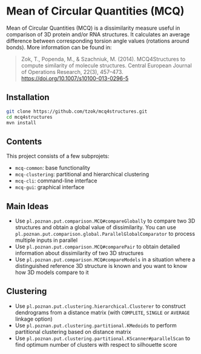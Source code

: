 # Mean of Circular Quantities (MCQ)

Mean of Circular Quantities (MCQ) is a dissimilarity measure useful in comparison of 3D protein and/or RNA structures. It calculates an average difference between corresponding torsion angle values (rotations around bonds). More information can be found in:

> Zok, T., Popenda, M., & Szachniuk, M. (2014). MCQ4Structures to compute similarity of molecule structures. Central European Journal of Operations Research, 22(3), 457–473. https://doi.org/10.1007/s10100-013-0296-5

## Installation

```sh
git clone https://github.com/tzok/mcq4structures.git
cd mcq4structures
mvn install
```

## Contents

This project consists of a few subprojets:

- `mcq-common`: base functionality
- `mcq-clustering`: partitional and hierarchical clustering
- `mcq-cli`: command-line interface
- `mcq-gui`: graphical interface

## Main Ideas

- Use `pl.poznan.put.comparison.MCQ#compareGlobally` to compare two 3D structures and obtain a global value of dissimilarity. You can use `pl.poznan.put.comparison.global.ParallelGlobalComparator` to process multiple inputs in parallel
- Use `pl.poznan.put.comparison.MCQ#comparePair` to obtain detailed information about dissimilarity of two 3D structures
- Use `pl.poznan.put.comparison.MCQ#compareModels` in a situation where a distinguished reference 3D structure is known and you want to know how 3D models compare to it

## Clustering

- Use `pl.poznan.put.clustering.hierarchical.Clusterer` to construct dendrograms from a distance matrix (with `COMPLETE`, `SINGLE` or `AVERAGE` linkage option)
- Use `pl.poznan.put.clustering.partitional.KMedoids` to perform partitional clustering based on distance matrix
- Use `pl.poznan.put.clustering.partitional.KScanner#parallelScan` to find optimum number of clusters with respect to silhouette score
